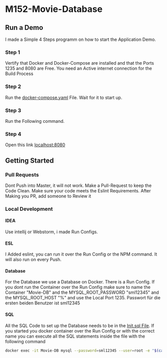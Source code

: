 # M152-Movie-Database

## Run a Demo
I made a Simple 4 Steps programm on how to start the Application Demo.
### Step 1
Vertify that Docker and Docker-Compose are installed and that the Ports 1235 and 8080 are Free. You need an Active internet connection for the Build Process
### Step 2
Run the [docker-compose.yaml](docker-compose.yaml) File. Wait for it to start up.
### Step 3
Run the Following command.
### Step 4
Open this link [localhost:8080](http://localhost:8080)


## Getting Started

### Pull Requests
Dont Push into Master, it will not work.
Make a Pull-Request to keep the Code Clean.
Make sure your code meets the Eslint Requirements.
After Making you PR, add someone to Review it


### Local Development

#### IDEA
Use intellij or Webstorm, i made Run Configs.

#### ESL
I Added eslint, you can run it over the Run Config or the NPM command.
It will also run on every Push.

#### Database 
For the Database we use a Database on Docker. There is a Run Config.
If you dont run the Container over the Run Config make sure to name the Container "Movie-DB" and
the MYSQL_ROOT_PASSWORD "sml12345" and the MYSQL_ROOT_HOST "%" and use the Local Port 1235.
Passwort für die ersten beiden Benutzer ist sml12345


#### SQL
All the SQL Code to set up the Database needs to be in the [Init.sql File](init.sql).
If you started you docker container over the Run Config or with the correct name you can execute all the SQL statements inside the file with the following command

``` bash
docker exec -it Movie-DB mysql --password=sml12345 --user=root -e "$(cat init.sql)"
```